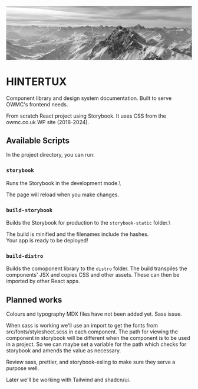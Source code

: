 ![Hintertux mountains](./src/static/images/hintertux-light.webp)

# HINTERTUX

Component library and design system documentation. Built to serve OWMC's frontend needs.

From scratch React project using Storybook. It uses CSS from the owmc.co.uk WP site (2018-2024).


## Available Scripts

In the project directory, you can run:

### `storybook`

Runs the Storybook in the development mode.\

The page will reload when you make changes.

### `build-storybook`

Builds the Storybook for production to the `storybook-static` folder.\

The build is minified and the filenames include the hashes.\
Your app is ready to be deployed!

### `build-distro`

Builds the comoponent library to the `distro` folder. The build transpiles the components' JSX and copies CSS and other assets. These can then be imported by other React apps.

## Planned works

Colours and typography MDX files have not been added yet. Sass issue.

When sass is working we'll use an import to get the fonts from src/fonts/stylesheet.scss in each component. The path for viewing the component in storybook will be different when the component is to be used in a project. So we can maybe set a variable for the path which checks for storybook and amends the value as necessary.

Review sass, prettier, and storybook-esling to make sure they serve a purpose well.

Later we'll be working with Tailwind and shadcn/ui.